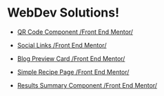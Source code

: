 # WebDev Solutions!

<!-- + [Git Pull melting pot.](https://zh4r.github.io/resources/git_pull.html "Pull Docs")

    Things I've struggled with or wondered about when using 
    `git pull`. -->

+ [QR Code Component /Front End Mentor/](https://zh4r.github.io/FEM/qr-code/index.html "QR Code Component")

+ [Social Links /Front End Mentor/](https://zh4r.github.io/FEM/social-links-tree/index.html "Social Links Tree")

+ [Blog Preview Card /Front End Mentor/](https://zh4r.github.io/FEM/blog-preview-card/index.html "Blog Preview Post")

+ [Simple Recipe Page /Front End Mentor/](https://zh4r.github.io/FEM/recipe-page/index.html "Simple Recipe Page")

+ [Results Summary Component /Front End Mentor/](https://zh4r.github.io/FEM/results-summary/index.html "Results Summary Component")
